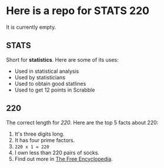 # Here is a repo for STATS 220

It is currently empty.

## STATS

Short for **statistics**. Here are some of its uses:

- Used in statistical analysis
- Used by statisticians
- Used to obtain good statlines
- Used to get 12 points in Scrabble

## 220

The correct length for _220_. Here are the top 5 facts about 220:

1. It's three digits long.
2. It has four prime factors.
3. `220 x 1 = 220`
4. I own less than 220 pairs of socks.
5. Find out more in [The Free Encyclopedia](https://en.wikipedia.org/wiki/220_(number)).
